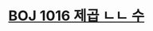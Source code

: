 # [BOJ 1016 제곱 ㄴㄴ 수](https://www.acmicpc.net/problem/1016)
<!--tags: eratosthenes, math, number theory, primality test-->

